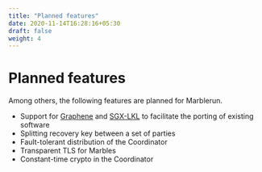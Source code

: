 ```yaml
---
title: "Planned features"
date: 2020-11-14T16:28:16+05:30
draft: false
weight: 4
---
```


# Planned features

Among others, the following features are planned for Marblerun. 

* Support for [Graphene](https://github.com/oscarlab/graphene) and [SGX-LKL](https://github.com/lsds/sgx-lkl) to facilitate the porting of existing software
* Splitting recovery key between a set of parties
* Fault-tolerant distribution of the Coordinator
* Transparent TLS for Marbles  
* Constant-time crypto in the Coordinator
